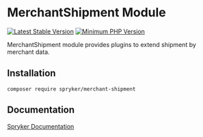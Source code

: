 # MerchantShipment Module
[![Latest Stable Version](https://poser.pugx.org/spryker/merchant-shipment/v/stable.svg)](https://packagist.org/packages/spryker/merchant-shipment)
[![Minimum PHP Version](https://img.shields.io/badge/php-%3E%3D%208.3-8892BF.svg)](https://php.net/)

MerchantShipment module provides plugins to extend shipment by merchant data.

## Installation

```
composer require spryker/merchant-shipment
```

## Documentation

[Spryker Documentation](https://docs.spryker.com)
